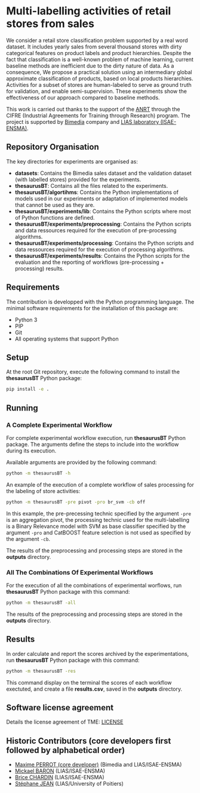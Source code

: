 # Multi-labelling activities of retail stores from sales

We consider a retail store classification problem supported by a real word dataset. It includes yearly sales from several thousand stores with dirty categorical features on product labels and product hierarchies. Despite the fact that classification is a well-known problem of machine learning, current baseline methods are inefficient due to the dirty nature of data. As a consequence, We propose a practical solution using an intermediary global approximate classification of products, based on local products hierarchies.  Activities for a subset of stores are human-labeled to serve as ground truth for validation, and enable semi-supervision. These experiments show the effectiveness of our approach compared to baseline methods. 

This work is carried out thanks to the support of the [ANRT](https://www.anrt.asso.fr/fr) through the CIFRE (Industrial Agreements for Training through Research) program. The project is supported by [Bimedia](https://www.bimedia.com/) company and [LIAS laboratory (ISAE-ENSMA)](https://www.lias-lab.fr/).

## Repository Organisation

The key directories for experiments are organised as:

* **datasets**: Contains the Bimedia sales dataset and the validation dataset (with labelled stores) provided for the experiments.
* **thesaurusBT**: Contains all the files related to the experiments.
* **thesaurusBT/algortihms**: Contains the Python implementations of models used in our experiments or adaptation of implemented models that cannot be used as they are.
* **thesaurusBT/experiments/lib**: Contains the Python scripts where most of Python functions are defined.
* **thesaurusBT/experiments/preprocessing**: Contains the Python scripts and data ressources required for the execution of pre-processing algorithms.
* **thesaurusBT/experiments/processing**: Contains the Python scripts and data ressources required for the execution of processing algorithms.
* **thesaurusBT/experiments/results**: Contains the Python scripts for the evaluation and the reporting of workflows (pre-processing + processing) results.

## Requirements

The contribution is developped with the Python programming language. The minimal software requirements for the installation of this package are:

* Python 3
* PIP
* Git
* All operating systems that support Python

## Setup

At the root Git repository, execute the following command to install the **thesaurusBT** Python package:

```bash
pip install -e .
```

## Running

### A Complete Experimental Workflow

For complete experimental workflow execution, run **thesaurusBT** Python package. The arguments define the steps to include into the workflow during its execution. 

Available arguments are provided by the following command: 

```bash
python -m thesaurusBT -h
```

An example of the execution of a complete workflow of sales processing for the labeling of store activities:

```bash
python -m thesaurusBT -pre pivot -pro br_svm -cb off
```

In this example, the pre-precessing technic specified by the argument ``-pre`` is an aggregation pivot, the processing technic used for the multi-labelling is a Binary Relevance model with SVM as base classifier specified by the argument ``-pro`` and CatBOOST feature selection is not used as specified by the argument ``-cb``.

The results of the preprocessing and processing steps are stored in the **outputs** directory.

### All The Combinations Of Experimental Workflows

For the execution of all the combinations of experimental worflows, run **thesaurusBT** Python package with this command:

```bash
python -m thesaurusBT -all
```

The results of the preprocessing and processing steps are stored in the **outputs** directory.

## Results

In order calculate and report the scores archived by the experimentations, run **thesaurusBT** Python package with this command:

```bash
python -m thesaurusBT -res
```

This command display on the terminal the scores of each workflow exectuted, and create a file **results.csv**, saved in the **outputs** directory.

## Software license agreement

Details the license agreement of TME: [LICENSE](LICENSE)

## Historic Contributors (core developers first followed by alphabetical order)

* [Maxime PERROT (core developer)](https://www.lias-lab.fr/members/maximeperrot/) (Bimedia and LIAS/ISAE-ENSMA)
* [Mickael BARON](https://www.lias-lab.fr/members/mickaelbaron/) (LIAS/ISAE-ENSMA)
* [Brice CHARDIN](https://www.lias-lab.fr/members/bricechardin/) (LIAS/ISAE-ENSMA)
* [Stéphane JEAN](https://www.lias-lab.fr/members/stephanejean/) (LIAS/University of Poitiers)
